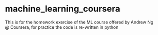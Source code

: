 # machine_learning_coursera
This is for the homework exercise of the ML course offered by Andrew Ng @ Coursera, for practice the code is re-written in python

